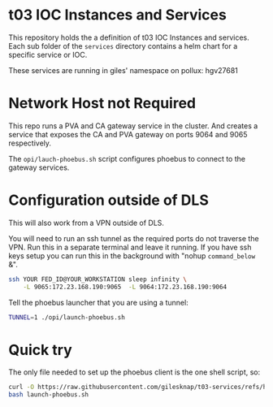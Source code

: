 # t03 IOC Instances and Services

This repository holds the a definition of t03 IOC Instances and services. Each sub folder of the `services` directory contains a helm chart for a specific service or IOC.

These services are running in giles' namespace on pollux: hgv27681

# Network Host not Required

This repo runs a PVA and CA gateway service in the cluster. And creates a service that exposes the CA and PVA gateway on ports 9064 and 9065 respectively.

The `opi/lauch-phoebus.sh` script configures phoebus to connect to the gateway services.

# Configuration outside of DLS

This will also work from a VPN outside of DLS.

You will need to run an ssh tunnel as the required ports do not traverse the VPN. Run this in a separate terminal and leave it running. If you have ssh keys setup you can run this in the background with "nohup `command_below` &".

```bash
ssh YOUR FED_ID@YOUR_WORKSTATION sleep infinity \
    -L 9065:172.23.168.190:9065  -L 9064:172.23.168.190:9064
```

Tell the phoebus launcher that you are using a tunnel:

```bash
TUNNEL=1 ./opi/launch-phoebus.sh
```

# Quick try

The only file needed to set up the phoebus client is the one shell script, so:

```bash
curl -O https://raw.githubusercontent.com/gilesknap/t03-services/refs/heads/main/opi/phoebus-launch.sh
bash launch-phoebus.sh
```